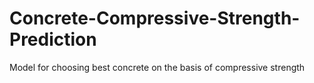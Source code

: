 # Concrete-Compressive-Strength-Prediction
Model for choosing best concrete on the basis of compressive strength
